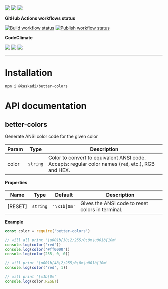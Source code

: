 ![](https://img.shields.io/github/package-json/v/kaskadi/better-colors)
![](https://img.shields.io/badge/code--style-standard-blue)
![](https://img.shields.io/github/license/kaskadi/better-colors?color=blue)

**GitHub Actions workflows status**

[![Build workflow status](https://img.shields.io/github/workflow/status/kaskadi/better-colors/build?label=build&logo=mocha)](https://github.com/kaskadi/better-colors/actions?query=workflow%3Abuild)
[![Publish workflow status](https://img.shields.io/github/workflow/status/kaskadi/better-colors/publish?label=publish&logo=npm)](https://github.com/kaskadi/better-colors/actions?query=workflow%3Apublish)

**CodeClimate**

[![](https://img.shields.io/codeclimate/maintainability/kaskadi/better-colors?label=maintainability&logo=Code%20Climate)](https://codeclimate.com/github/kaskadi/better-colors)
[![](https://img.shields.io/codeclimate/tech-debt/kaskadi/better-colors?label=technical%20debt&logo=Code%20Climate)](https://codeclimate.com/github/kaskadi/better-colors)
[![](https://img.shields.io/codeclimate/coverage/kaskadi/better-colors?label=test%20coverage&logo=Code%20Climate)](https://codeclimate.com/github/kaskadi/better-colors)

****

# Installation

```
npm i @kaskadi/better-colors
```

# API documentation

## better-colors

Generate ANSI color code for the given color


| Param | Type | Description |
| --- | --- | --- |
| color | `string` | Color to convert to equivalent ANSI code. Accepts: regular color names (`red`, etc.), RGB and HEX. |

**Properties**

| Name | Type | Default | Description |
| --- | --- | --- | --- |
| \[RESET\] | `string` | `'\x1b[0m'` | Gives the ANSI code to reset colors in terminal. |

**Example**  
```js
const color = require('better-colors')

// will all print '\u001b[38;2;255;0;0m\u001b[10m'
console.log(color('red'))
console.log(color('#ff0000'))
console.log(color(255, 0, 0))

// will print '\u001b[48;2;255;0;0m\u001b[10m'
console.log(color('red', 1))

// will print '\x1b[0m'
console.log(color.RESET)
```
<!-- LINKS -->